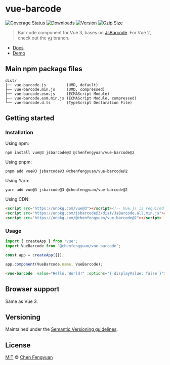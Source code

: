 # vue-barcode

[![Coverage Status](https://img.shields.io/codecov/c/github/fengyuanchen/vue-barcode.svg)](https://codecov.io/gh/fengyuanchen/vue-barcode) [![Downloads](https://img.shields.io/npm/dm/@chenfengyuan/vue-barcode.svg)](https://www.npmjs.com/package/@chenfengyuan/vue-barcode) [![Version](https://img.shields.io/npm/v/@chenfengyuan/vue-barcode.svg)](https://www.npmjs.com/package/@chenfengyuan/vue-barcode) [![Gzip Size](https://img.shields.io/bundlephobia/minzip/@chenfengyuan/vue-barcode.svg)](https://unpkg.com/@chenfengyuan/vue-barcode/dist/vue-barcode.js)

> Bar code component for Vue 3, bases on [JsBarcode](https://github.com/lindell/JsBarcode). For Vue 2, check out the [`v1`](https://github.com/fengyuanchen/vue-barcode/tree/v1) branch.

- [Docs](src/README.md)
- [Demo](https://fengyuanchen.github.io/vue-barcode)

## Main npm package files

```text
dist/
├── vue-barcode.js         (UMD, default)
├── vue-barcode.min.js     (UMD, compressed)
├── vue-barcode.esm.js     (ECMAScript Module)
├── vue-barcode.esm.min.js (ECMAScript Module, compressed)
└── vue-barcode.d.ts       (TypeScript Declaration File)
```

## Getting started

### Installation

Using npm:

```shell
npm install vue@3 jsbarcode@3 @chenfengyuan/vue-barcode@2
```

Using pnpm:

```shell
pnpm add vue@3 jsbarcode@3 @chenfengyuan/vue-barcode@2
```

Using Yarn:

```shell
yarn add vue@3 jsbarcode@3 @chenfengyuan/vue-barcode@2
```

Using CDN:

```html
<script src="https://unpkg.com/vue@3"></script><!-- Vue.js is required -->
<script src="https://unpkg.com/jsbarcode@3/dist/JsBarcode.all.min.js"></script><!-- JsBarcode is required -->
<script src="https://unpkg.com/@chenfengyuan/vue-barcode@2"></script>
```

### Usage

```js
import { createApp } from 'vue';
import VueBarcode from '@chenfengyuan/vue-barcode';

const app = createApp({});

app.component(VueBarcode.name, VueBarcode);
```

```html
<vue-barcode  value="Hello, World!" :options="{ displayValue: false }"></vue-barcode>
```

## Browser support

Same as Vue 3.

## Versioning

Maintained under the [Semantic Versioning guidelines](https://semver.org/).

## License

[MIT](https://opensource.org/licenses/MIT) © [Chen Fengyuan](https://chenfengyuan.com/)

